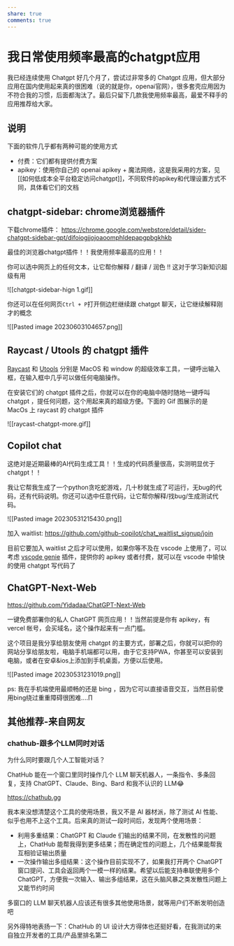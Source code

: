 ```yaml
---
share: true
comments: true
---
```

# 我日常使用频率最高的chatgpt应用

我已经连续使用 Chatgpt 好几个月了，尝试过非常多的 Chatgpt 应用，但大部分应用在国内使用起来真的很困难（说的就是你，openai官网），很多套壳应用因为不符合我的习惯，后面都淘汰了。最后只留下几款我使用频率最高，最爱不释手的应用推荐给大家。

## 说明
下面的软件几乎都有两种可能的使用方式
- 付费：它们都有提供付费方案
- apikey：使用你自己的 openai apikey + 魔法网络，这是我采用的方案，见[[如何低成本全平台稳定访问chatgpt]]，不同软件的apikey和代理设置方式不同，具体看它们的文档

## chatgpt-sidebar: chrome浏览器插件
下载chrome插件： https://chrome.google.com/webstore/detail/sider-chatgpt-sidebar-gpt/difoiogjjojoaoomphldepapgpbgkhkb

最佳的浏览器chatgpt插件！！我使用频率最高的应用！！

你可以选中网页上的任何文本，让它帮你解释 / 翻译 / 润色 !! 这对于学习新知识超级有用

![[chatgpt-sidebar-hign 1.gif]]

你还可以在任何网页`Ctrl + P`打开侧边栏继续跟 chatgpt 聊天，让它继续解释刚才的概念

![[Pasted image 20230603104657.png]]

## Raycast / Utools 的 chatgpt 插件

[Raycast](https://www.raycast.com/) 和 [Utools](https://www.u.tools/) 分别是 MacOS 和 window 的超级效率工具，一键呼出输入框，在输入框中几乎可以做任何电脑操作。

在安装它们的 chatgpt 插件之后，你就可以在你的电脑中随时随地一键呼叫 chatgpt ，提任何问题，这个用起来真的超级方便。下面的 Gif 图展示的是 MacOs 上 raycast 的 chatgpt 插件 

![[raycast-chatgpt-more.gif]]

## Copilot chat
这绝对是近期最棒的AI代码生成工具！！生成的代码质量很高，实测明显优于chatgpt！！

我让它帮我生成了一个python贪吃蛇游戏，几十秒就生成了可运行，无bug的代码，还有代码说明。你还可以选中任意代码，让它帮你解释/找bug/生成测试代码。

![[Pasted image 20230531215430.png]]

加入 waitlist: https://github.com/github-copilot/chat_waitlist_signup/join

目前它要加入 waitlist 之后才可以使用，如果你等不及在 vscode 上使用了，可以考虑 [vscode genie](https://marketplace.visualstudio.com/items?itemName=genieai.chatgpt-vscode) 插件，提供你的 apikey 或者付费，就可以在 vscode 中愉快的使用 chatgpt 写代码了

## ChatGPT-Next-Web
https://github.com/Yidadaa/ChatGPT-Next-Web

一键免费部署你的私人 ChatGPT 网页应用！！当然前提是你有 apikey，有 vercel 帐号，会买域名，这个操作起来有一点门槛。

这个项目是我分享给朋友使用 chatgpt 的主要方式，部署之后，你就可以把你的网站分享给朋友啦，电脑手机端都可以用，由于它支持PWA，你甚至可以安装到电脑，或者在安卓&ios上添加到手机桌面，方便以后使用。

![[Pasted image 20230531231019.png]]

ps: 我在手机端使用最顺畅的还是 bing ，因为它可以直接语音交互，当然目前使用bing绕过重重障碍很困难....∏


## 其他推荐-来自网友
### chathub-跟多个LLM同时对话
为什么同时要跟几个人工智能对话？

ChatHub 能在一个窗口里同时操作几个 LLM 聊天机器人，一条指令、多条回复，支持 ChatGPT、Claude、Bing、Bard 和我不认识的 LLM😂

https://chathub.gg

我本来没想清楚这个工具的使用场景，我又不是 AI 器材派，除了测试 AI 性能、似乎也用不上这个工具。后来真的测试一段时间后，发现两个使用场景：

- 利用多重结果：ChatGPT 和 Claude 们输出的结果不同，在发散性的问题上，ChatHub 能帮我得到更多结果；而在确定性的问题上，几个结果能帮我互相验证输出质量
- 一次操作输出多组结果：这个操作目前实现不了，如果我打开两个 ChatGPT 窗口提问、工具会返回两个一模一样的结果。希望以后能支持串联使用多个 ChatGPT，方便我一次输入、输出多组结果，这在头脑风暴之类发散性问题上又能节约时间

多窗口的 LLM 聊天机器人应该还有很多其他使用场景，就等用户们不断发明创造吧

另外得特地表扬一下：ChatHub 的 UI 设计大方得体也还挺好看，在我测试的来自独立开发者的工具/产品里排名第二